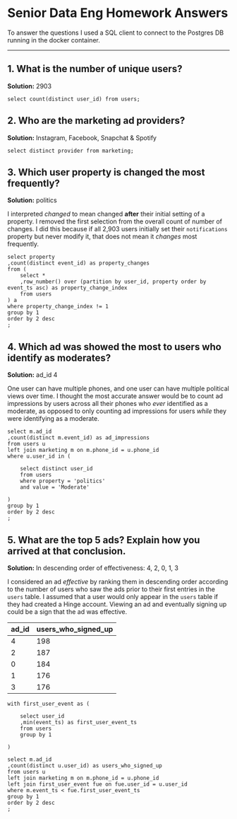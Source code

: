 # Senior Data Eng Homework Answers

To answer the questions I used a SQL client to connect to the Postgres DB running in the docker container. 

---

## 1. What is the number of unique users?

**Solution:** 2903

```
select count(distinct user_id) from users;
```

## 2. Who are the marketing ad providers?

**Solution:** Instagram, Facebook, Snapchat & Spotify

```
select distinct provider from marketing;
```

## 3. Which user property is changed the most frequently?

**Solution:** politics

I interpreted *changed* to mean changed **after** their initial setting of a property. I removed the first selection from the overall count of number of changes. I did this because if all 2,903 users initially set their `notifications` property but never modify it, that does not mean it *changes* most frequently.

```
select property
,count(distinct event_id) as property_changes
from (
	select *
	,row_number() over (partition by user_id, property order by event_ts asc) as property_change_index
	from users
) a
where property_change_index != 1
group by 1
order by 2 desc
;
```

## 4. Which ad was showed the most to users who identify as moderates?

**Solution:** ad_id 4

One user can have multiple phones, and one user can have multiple political views over time. I thought the most accurate answer would be to count ad impressions by users across all their phones who *ever* identified as a moderate, as opposed to only counting ad impressions for users *while* they were identifying as a moderate.

```
select m.ad_id
,count(distinct m.event_id) as ad_impressions
from users u
left join marketing m on m.phone_id = u.phone_id
where u.user_id in (
	
	select distinct user_id
	from users 
	where property = 'politics' 
	and value = 'Moderate'

)
group by 1
order by 2 desc
;
```

## 5. What are the top 5 ads? Explain how you arrived at that conclusion.

**Solution:** In descending order of effectiveness: 4, 2, 0, 1, 3

I considered an ad *effective* by ranking them in descending order according to the number of users who saw the ads prior to their first entries in the `users` table. I assumed that a user would only appear in the `users` table if they had created a Hinge account. Viewing an ad and eventually signing up could be a sign that the ad was effective.

|ad_id | users_who_signed_up |
|---|---
|4 | 198 |
|2 | 187 |
|0 | 184 |
|1 | 176 |
|3 | 176 |

```
with first_user_event as (

	select user_id
	,min(event_ts) as first_user_event_ts
	from users 
	group by 1
	
)

select m.ad_id
,count(distinct u.user_id) as users_who_signed_up
from users u
left join marketing m on m.phone_id = u.phone_id
left join first_user_event fue on fue.user_id = u.user_id
where m.event_ts < fue.first_user_event_ts
group by 1
order by 2 desc
;
```